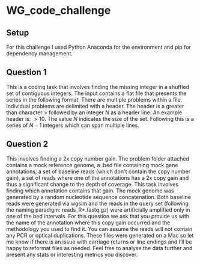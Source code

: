 # WG_code_challenge
## Setup
For this challenge I used Python Anaconda for the environment and pip for dependency management.

## Question 1
This is a coding task that involves finding the missing integer in a shuffled set of contiguous integers. The input contains a flat file that presents the series in the following format: 
There are multiple problems within a file. Individual problems are delimited with a header. The header is a greater than character $>$ followed by an integer $N$ as a header line. An example header is: $>10$. The value $N$ indicates the size of the set. Following this is a series of $N - 1$ integers which can span multiple lines.


## Question 2 
This involves finding a 2x copy number gain. The problem folder attached contains a mock reference genome, a .bed file containing mock gene annotations, a set of baseline reads (which don't contain the copy number gain), a set of reads where one of the annotations has a 2x copy gain and thus a significant change to the depth of coverage. This task involves finding which annotation contains that gain. 
The mock genome was generated by a random nucleotide sequence concatenation. Both baseline reads were generated via wgsim and the reads in the query set (following the naming paradigm: reads_R*.fastq.gz) were artificially amplified only in one of the bed intervals. For this question we ask that you provide us with the name of the annotation where this copy gain occurred and the methodology you used to find it. You can assume the reads will not contain any PCR or optical duplications. These files were generated on a Mac so let me know if there is an issue with carriage returns or line endings and I’ll be happy to reformat files as needed.
Feel free to analyse the data further and present any stats or interesting metrics you discover.